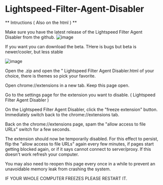 # Lightspeed-Filter-Agent-Disabler

** Intructions ( Also on the html ) **

Make sure you have the latest release of the Lightspeed Filter Agent Disabler from the github.
![image](https://github.com/user-attachments/assets/ac2bf1c9-fbdf-4320-80f8-a48f820a6b58)

If you want you can download the beta. THere is bugs but beta is newer/cooler, but less stable

![image](https://github.com/user-attachments/assets/04cadddc-dcc2-4ee6-a659-7a3181167dc0)

Open the .zip and open the " Lightspeed Filter Agent Disabler.html of your choice, there is themes so pick your favorite.

Open chrome://extensions in a new tab. Keep this page open.

Go to the settings page for the extension you want to disable. ( Lightspeed Filter Agent Disabler )

On the Lightspeed Filter Agent Disabler, click the "freeze extension" button. Immediately switch back to the chrome://extensions tab.

Back on the chrome://extensions page, spam the "allow access to file URLs" switch for a few seconds.

The extension should now be temporarily disabled. For this effect to persist, flip the "allow access to file URLs" again every few minutes, if pages start getting blocked again, or if it says cannot connect to server/proxy. If this doesn't work refresh your computer.

You may also need to reopen this page every once in a while to prevent an unavoidable memory leak from crashing the system.

IF YOUR WHOLE COMPUTER FREEZES PLEASE RESTART IT. 
